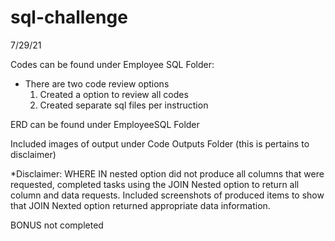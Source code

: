 # sql-challenge

7/29/21 

Codes can be found under Employee SQL Folder:
- There are two code review options
    1. Created a option to review all codes
    2. Created separate sql files per instruction 

ERD can be found under EmployeeSQL Folder

Included images of output under Code Outputs Folder (this is pertains to disclaimer)

*Disclaimer: WHERE IN nested option did not produce all columns that were requested, completed tasks using the JOIN Nested option to return all column and data requests. Included screenshots of produced items to show that JOIN Nexted option returned appropriate data information.

BONUS not completed
